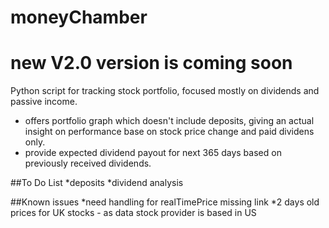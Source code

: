 # moneyChamber

# new V2.0 version is coming soon
Python script for tracking stock portfolio, focused mostly on dividends and passive income.
- offers portfolio graph which doesn't include deposits, giving an actual insight on performance base on stock price change and paid dividens only.
- provide expected dividend payout for next 365 days based on previously received dividends.

##To Do List
*deposits 
*dividend analysis 

##Known issues
*need handling for realTimePrice missing link
*2 days old prices for UK stocks - as data stock provider is based in US 


